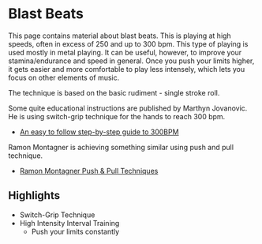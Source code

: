 # Blast Beats

This page contains material about blast beats. This is playing at high speeds, often in excess of 250 and up to 300 bpm. This type of playing is used mostly in metal playing. It can be useful, however, to improve your stamina/endurance and speed in general. Once you push your limits higher, it gets easier and more comfortable to play less intensely, which lets you focus on other elements of music.

The technique is based on the basic rudiment - single stroke roll.

Some quite educational instructions are published by Marthyn Jovanovic. He is using switch-grip technique for the hands to reach 300 bpm.

* [An easy to follow step-by-step guide to 300BPM](https://www.youtube.com/watch?v=BiyDBa3bApU)

Ramon Montagner is achieving something similar using push and pull technique.

* [Ramon Montagner Push & Pull Techniques](https://www.youtube.com/watch?v=chQg5_ZzPes)

## Highlights

* Switch-Grip Technique
* High Intensity Interval Training
    * Push your limits constantly
